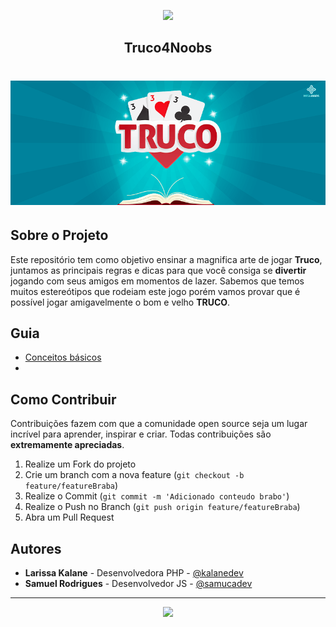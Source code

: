 <!-- Logo 4noobs -->

<p align="center">
  <a href="https://github.com/he4rt/4noobs" target="_blank">
    <img src=".github/header_4noobs.svg">
  </a>
</p>

<p align="center">
  <h2 align="center">Truco4Noobs</h2>
  <h1 align="center"><img src=".github/banner.png" alt="Imagem da linguagem" width="600"></h1>
</p>
    
## Sobre o Projeto
Este repositório tem como objetivo ensinar a magnifica arte de jogar **Truco**, juntamos as principais regras e dicas para que você consiga se **divertir** jogando com seus amigos em momentos de lazer. Sabemos que temos muitos estereótipos que rodeiam este jogo porém vamos provar que é possível jogar amigavelmente o bom e velho **TRUCO**. 

## Guia

- [Conceitos básicos](src/conceitos-basicos.md)
- 

## Como Contribuir

Contribuições fazem com que a comunidade open source seja um lugar incrível para aprender, inspirar e criar. Todas contribuições
são **extremamente apreciadas**.

1. Realize um Fork do projeto
2. Crie um branch com a nova feature (`git checkout -b feature/featureBraba`)
3. Realize o Commit (`git commit -m 'Adicionado conteudo brabo'`)
4. Realize o Push no Branch (`git push origin feature/featureBraba`)
5. Abra um Pull Request

## Autores

- **Larissa Kalane** - Desenvolvedora PHP - [@kalanedev](https://twitter.com/kalanedev)
- **Samuel Rodrigues** - Desenvolvedor JS - [@samucadev](https://twitter.com/samucadev)

---

<p align="center">
  <a href="https://github.com/he4rt/4noobs" target="_blank">
    <img src=".github/footer_4noobs.svg" width="380">
  </a>
</p>